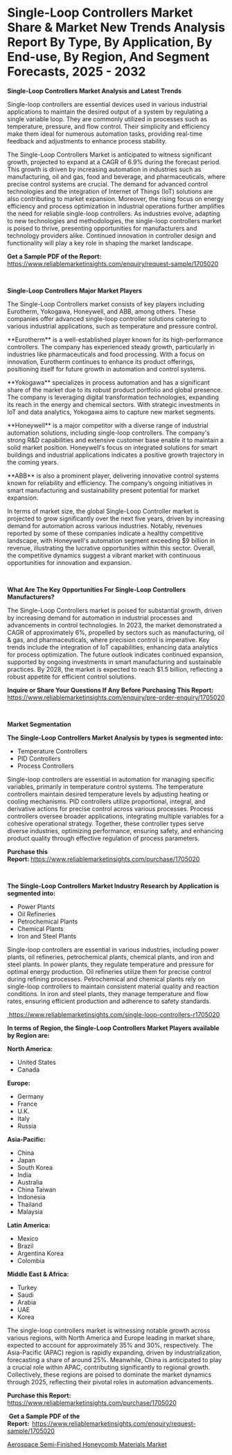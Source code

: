 <p><h1>Single-Loop Controllers Market Share & Market New Trends Analysis Report By Type, By Application, By End-use, By Region, And Segment Forecasts, 2025 - 2032</h1></p><p><strong>Single-Loop Controllers Market Analysis and Latest Trends</strong></p>
<p><p>Single-loop controllers are essential devices used in various industrial applications to maintain the desired output of a system by regulating a single variable loop. They are commonly utilized in processes such as temperature, pressure, and flow control. Their simplicity and efficiency make them ideal for numerous automation tasks, providing real-time feedback and adjustments to enhance process stability.</p><p>The Single-Loop Controllers Market is anticipated to witness significant growth, projected to expand at a CAGR of 6.9% during the forecast period. This growth is driven by increasing automation in industries such as manufacturing, oil and gas, food and beverage, and pharmaceuticals, where precise control systems are crucial. The demand for advanced control technologies and the integration of Internet of Things (IoT) solutions are also contributing to market expansion. Moreover, the rising focus on energy efficiency and process optimization in industrial operations further amplifies the need for reliable single-loop controllers. As industries evolve, adapting to new technologies and methodologies, the single-loop controllers market is poised to thrive, presenting opportunities for manufacturers and technology providers alike. Continued innovation in controller design and functionality will play a key role in shaping the market landscape.</p></p>
<p><strong>Get a Sample PDF of the Report:&nbsp;</strong> <a href="https://www.reliablemarketinsights.com/enquiry/request-sample/1705020?utm_campaign=2475&utm_medium=2&utm_source=Github&utm_content=ia&utm_term=27032025&utm_id=single-loop-controllers">https://www.reliablemarketinsights.com/enquiry/request-sample/1705020</a></p>
<p>&nbsp;</p>
<p><strong>Single-Loop Controllers Major Market Players</strong></p>
<p><p>The Single-Loop Controllers market consists of key players including Eurotherm, Yokogawa, Honeywell, and ABB, among others. These companies offer advanced single-loop controller solutions catering to various industrial applications, such as temperature and pressure control. </p><p>**Eurotherm** is a well-established player known for its high-performance controllers. The company has experienced steady growth, particularly in industries like pharmaceuticals and food processing. With a focus on innovation, Eurotherm continues to enhance its product offerings, positioning itself for future growth in automation and control systems.</p><p>**Yokogawa** specializes in process automation and has a significant share of the market due to its robust product portfolio and global presence. The company is leveraging digital transformation technologies, expanding its reach in the energy and chemical sectors. With strategic investments in IoT and data analytics, Yokogawa aims to capture new market segments.</p><p>**Honeywell** is a major competitor with a diverse range of industrial automation solutions, including single-loop controllers. The company's strong R&D capabilities and extensive customer base enable it to maintain a solid market position. Honeywell's focus on integrated solutions for smart buildings and industrial applications indicates a positive growth trajectory in the coming years.</p><p>**ABB** is also a prominent player, delivering innovative control systems known for reliability and efficiency. The company’s ongoing initiatives in smart manufacturing and sustainability present potential for market expansion.</p><p>In terms of market size, the global Single-Loop Controller market is projected to grow significantly over the next five years, driven by increasing demand for automation across various industries. Notably, revenues reported by some of these companies indicate a healthy competitive landscape, with Honeywell's automation segment exceeding $9 billion in revenue, illustrating the lucrative opportunities within this sector. Overall, the competitive dynamics suggest a vibrant market with continuous opportunities for innovation and expansion.</p></p>
<p>&nbsp;</p>
<p><strong>What Are The Key Opportunities For Single-Loop Controllers Manufacturers?</strong></p>
<p><p>The Single-Loop Controllers market is poised for substantial growth, driven by increasing demand for automation in industrial processes and advancements in control technologies. In 2023, the market demonstrated a CAGR of approximately 6%, propelled by sectors such as manufacturing, oil & gas, and pharmaceuticals, where precision control is imperative. Key trends include the integration of IoT capabilities, enhancing data analytics for process optimization. The future outlook indicates continued expansion, supported by ongoing investments in smart manufacturing and sustainable practices. By 2028, the market is expected to reach $1.5 billion, reflecting a robust appetite for efficient control solutions.</p></p>
<p><strong>Inquire or Share Your Questions If Any Before Purchasing This Report:</strong> <a href="https://www.reliablemarketinsights.com/enquiry/pre-order-enquiry/1705020?utm_campaign=2475&utm_medium=2&utm_source=Github&utm_content=ia&utm_term=27032025&utm_id=single-loop-controllers">https://www.reliablemarketinsights.com/enquiry/pre-order-enquiry/1705020</a></p>
<p>&nbsp;</p>
<p><strong>Market Segmentation</strong></p>
<p><strong>The Single-Loop Controllers Market Analysis by types is segmented into:</strong></p>
<p><ul><li>Temperature Controllers</li><li>PID Controllers</li><li>Process Controllers</li></ul></p>
<p><p>Single-loop controllers are essential in automation for managing specific variables, primarily in temperature control systems. The temperature controllers maintain desired temperature levels by adjusting heating or cooling mechanisms. PID controllers utilize proportional, integral, and derivative actions for precise control across various processes. Process controllers oversee broader applications, integrating multiple variables for a cohesive operational strategy. Together, these controller types serve diverse industries, optimizing performance, ensuring safety, and enhancing product quality through effective regulation of process parameters.</p></p>
<p><strong>Purchase this Report:&nbsp;</strong><a href="https://www.reliablemarketinsights.com/purchase/1705020?utm_campaign=2475&utm_medium=2&utm_source=Github&utm_content=ia&utm_term=27032025&utm_id=single-loop-controllers">https://www.reliablemarketinsights.com/purchase/1705020</a></p>
<p>&nbsp;</p>
<p><strong>The Single-Loop Controllers Market Industry Research by Application is segmented into:</strong></p>
<p><ul><li>Power Plants</li><li>Oil Refineries</li><li>Petrochemical Plants</li><li>Chemical Plants</li><li>Iron and Steel Plants</li></ul></p>
<p><p>Single-loop controllers are essential in various industries, including power plants, oil refineries, petrochemical plants, chemical plants, and iron and steel plants. In power plants, they regulate temperature and pressure for optimal energy production. Oil refineries utilize them for precise control during refining processes. Petrochemical and chemical plants rely on single-loop controllers to maintain consistent material quality and reaction conditions. In iron and steel plants, they manage temperature and flow rates, ensuring efficient production and adherence to safety standards.</p></p>
<p><a href="https://www.reliablemarketinsights.com/single-loop-controllers-r1705020?utm_campaign=2475&utm_medium=2&utm_source=Github&utm_content=ia&utm_term=27032025&utm_id=single-loop-controllers">&nbsp;https://www.reliablemarketinsights.com/single-loop-controllers-r1705020</a></p>
<p><strong>In terms of Region, the Single-Loop Controllers Market Players available by Region are:</strong></p>
<p>
    <p> <strong> North America: </strong>
        <ul>
            <li>United States</li>
            <li>Canada</li>
        </ul>
        </p> 
    <p> <strong> Europe: </strong>
        <ul>
            <li>Germany</li>
            <li>France</li>
            <li>U.K.</li>
            <li>Italy</li>
            <li>Russia</li>
        </ul>
        </p> 
    <p> <strong> Asia-Pacific: </strong>
        <ul>
            <li>China</li>
            <li>Japan</li>
            <li>South Korea</li>
            <li>India</li>
            <li>Australia</li>
            <li>China Taiwan</li>
            <li>Indonesia</li>
            <li>Thailand</li>
            <li>Malaysia</li>
        </ul>
        </p> 
    <p> <strong> Latin America: </strong>
        <ul>
            <li>Mexico</li>
            <li>Brazil</li>
            <li>Argentina Korea</li>
            <li>Colombia</li>
        </ul>
        </p> 
    <p> <strong> Middle East & Africa: </strong>
        <ul>
            <li>Turkey</li>
            <li>Saudi</li>
            <li>Arabia</li>
            <li>UAE</li>
            <li>Korea</li>
        </ul>
    </p>
    </p>
<p><p>The single-loop controllers market is witnessing notable growth across various regions, with North America and Europe leading in market share, expected to account for approximately 35% and 30%, respectively. The Asia-Pacific (APAC) region is rapidly expanding, driven by industrialization, forecasting a share of around 25%. Meanwhile, China is anticipated to play a crucial role within APAC, contributing significantly to regional growth. Collectively, these regions are poised to dominate the market dynamics through 2025, reflecting their pivotal roles in automation advancements.</p></p>
<p><strong>Purchase this Report: </strong><a href="https://www.reliablemarketinsights.com/purchase/1705020?utm_campaign=2475&utm_medium=2&utm_source=Github&utm_content=ia&utm_term=27032025&utm_id=single-loop-controllers">https://www.reliablemarketinsights.com/purchase/1705020</a></p>
<p>&nbsp;<strong>Get a Sample PDF of the Report:&nbsp;&nbsp;</strong><a href="https://www.reliablemarketinsights.com/enquiry/request-sample/1705020?utm_campaign=2475&utm_medium=2&utm_source=Github&utm_content=ia&utm_term=27032025&utm_id=single-loop-controllers">https://www.reliablemarketinsights.com/enquiry/request-sample/1705020</a></p>
<p><strong></strong></p>
<p><p><a href="https://github.com/ryantindyaiz/Market-Research-Report-List-1/blob/main/aerospace-semi-finished-honeycomb-materials-market.md?utm_campaign=2475&utm_medium=2&utm_source=Github&utm_content=ia&utm_term=27032025&utm_id=single-loop-controllers">Aerospace Semi-Finished Honeycomb Materials Market</a></p></p>